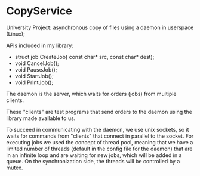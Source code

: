 # CopyService
University Project: asynchronous copy of files using a daemon in userspace (Linux); 

APIs included in my library:
- struct job CreateJob( const char* src, const char* dest);
-	void CancelJob();
- void PauseJob();
- void StartJob();
- void PrintJob();

The daemon is the server, which waits for orders (jobs) from multiple clients. 

These "clients" are test programs that send orders to the daemon using the library made available to us.

To succeed in communicating with the daemon, we use unix sockets, so it waits for commands from "clients" that connect in parallel to the socket.
For executing jobs we used the concept of thread pool, meaning that we have a limited number of threads (default in the config file for the daemon) that are in an infinite loop and are waiting for new jobs, which will be added in a queue.
On the synchronization side, the threads will be controlled by a mutex.
